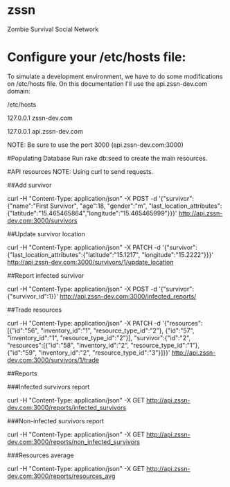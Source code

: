 # zssn
Zombie Survival Social Network

# Configure your /etc/hosts file:
To simulate a development environment, we have to do some modifications on /etc/hosts file. On this documentation I'll use the api.zssn-dev.com domain:

/etc/hosts

127.0.0.1       zssn-dev.com

127.0.0.1       api.zssn-dev.com

NOTE: Be sure to use the port 3000 (api.zssn-dev.com:3000)

#Populating Database
Run rake db:seed to create the main resources.

#API resources
NOTE: Using curl to send requests.

##Add survivor

curl -H "Content-Type: application/json" -X POST -d '{"survivor":{"name":"First Survivor",  "age":18, "gender":"m", "last_location_attributes":{"latitude":"15.465465864","longitude":"15.465465999"}}}' http://api.zssn-dev.com:3000/survivors

##Update survivor location

curl -H "Content-Type: application/json" -X PATCH -d '{"survivor":{"last_location_attributes":{"latitude":"15.1217", "longitude":"15.2222"}}}' http://api.zssn-dev.com:3000/survivors/1/update_location

##Report infected survivor

curl -H "Content-Type: application/json" -X POST -d '{"survivor":{"survivor_id":1}}' http://api.zssn-dev.com:3000/infected_reports/

##Trade resources

curl -H "Content-Type: application/json" -X PATCH -d '{"resources":[{"id":"56", "inventory_id":"1", "resource_type_id":"2"}, {"id":"57", "inventory_id":"1", "resource_type_id":"2"}], "survivor":{"id":"2", "resources":[{"id":"58", "inventory_id":"2", "resource_type_id":"1"}, {"id":"59", "inventory_id":"2", "resource_type_id":"3"}]}}' http://api.zssn-dev.com:3000/survivors/1/trade

##Reports

###Infected survivors report

curl -H "Content-Type: application/json" -X GET http://api.zssn-dev.com:3000/reports/infected_survivors

###Non-infected survivors report

curl -H "Content-Type: application/json" -X GET http://api.zssn-dev.com:3000/reports/non_infected_survivors

###Resources average

curl -H "Content-Type: application/json" -X GET http://api.zssn-dev.com:3000/reports/resources_avg

